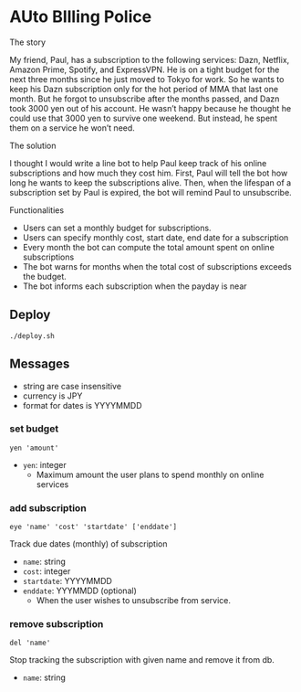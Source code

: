 # AUto BIlling Police

The story

My friend, Paul, has a subscription to the following services: Dazn, Netflix,
Amazon Prime, Spotify, and ExpressVPN. He is on a tight budget for the next
three months since he just moved to Tokyo for work. So he wants to keep his
Dazn subscription only for the hot period of MMA that last one month. But he
forgot to unsubscribe after the months passed, and Dazn took 3000 yen out of
his account. He wasn’t happy because he thought he could use that 3000 yen to
survive one weekend. But instead, he spent them on a service he won’t need.

The solution

I thought I would write a line bot to help Paul keep track of his online
subscriptions and how much they cost him. First, Paul will tell the bot how
long he wants to keep the subscriptions alive. Then, when the lifespan of a
subscription set by Paul is expired, the bot will remind Paul to unsubscribe.

Functionalities

- Users can set a monthly budget for subscriptions.
- Users can specify monthly cost, start date, end date for a subscription
- Every month the bot can compute the total amount spent on online subscriptions
- The bot warns for months when the total cost of subscriptions exceeds the budget.
- The bot informs each subscription when the payday is near


## Deploy

```
./deploy.sh
```

## Messages

- string are case insensitive
- currency is JPY
- format for dates is YYYYMMDD

### set budget

```
yen 'amount'
```

- `yen`: integer 
  - Maximum amount the user plans to spend monthly on online services 

### add subscription

```
eye 'name' 'cost' 'startdate' ['enddate']
```

Track due dates (monthly) of subscription

- `name`: string
- `cost`: integer
- `startdate`: YYYYMMDD
- `enddate`: YYYMMDD (optional)
    - When the user wishes to unsubscribe from service.

### remove subscription

```
del 'name'
```

Stop tracking the subscription with given name and remove it from db.

- `name`: string
